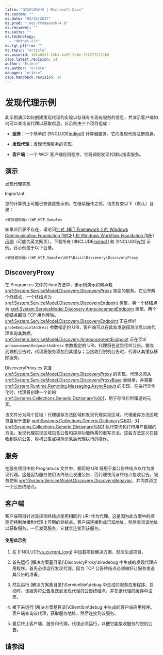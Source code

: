 ```yaml
---
title: "发现代理示例 | Microsoft Docs"
ms.custom: ""
ms.date: "03/30/2017"
ms.prod: ".net-framework-4.6"
ms.reviewer: ""
ms.suite: ""
ms.technology: 
  - "dotnet-clr"
ms.tgt_pltfrm: ""
ms.topic: "article"
ms.assetid: 1dfa02df-15b1-4e97-9c8e-f5f2772711b0
caps.latest.revision: 14
author: "Erikre"
ms.author: "erikre"
manager: "erikre"
caps.handback.revision: 14
---
```

# 发现代理示例
此示例演示如何创建发现代理的实现以存储有关现有服务的信息，并演示客户端如何可以查询该代理以获取信息。此示例由三个项目组成：  
  
-   **服务**：一个简单的 [!INCLUDE[indigo1](../../../../includes/indigo1-md.md)] 计算器服务，它向发现代理注册自身。  
  
-   **发现代理**：发现代理服务的实现。  
  
-   **客户端**：一个 WCF 客户端应用程序，它将调用发现代理以搜索服务。  
  
## 演示  
 发现代理实现  
  
> [!IMPORTANT]
>  您的计算机上可能已安装这些示例。在继续操作之前，请先检查以下（默认）目录：  
>   
>  `<安装驱动器>:\WF_WCF_Samples`  
>   
>  如果此目录不存在，请访问[针对 .NET Framework 4 的 Windows Communication Foundation \(WCF\) 和 Windows Workflow Foundation \(WF\) 示例](http://go.microsoft.com/fwlink/?LinkId=150780)（可能为英文网页），下载所有 [!INCLUDE[indigo1](../../../../includes/indigo1-md.md)] 和 [!INCLUDE[wf1](../../../../includes/wf1-md.md)] 示例。此示例位于以下目录。  
>   
>  `<安装驱动器>:\WF_WCF_Samples\WCF\Basic\Discovery\DiscoveryProxy`  
  
## DiscoveryProxy  
 在 Program.cs 文件的 `Main`方法中，该示例演示如何承载 <xref:System.ServiceModel.Discovery.DiscoveryProxy> 类型的服务。它公开两个终结点，一个终结点为 <xref:System.ServiceModel.Discovery.DiscoveryEndpoint> 类型，另一个终结点为 <xref:System.ServiceModel.Discovery.AnnouncementEndpoint> 类型。两个终结点都将 TCP 用作传输。<xref:System.ServiceModel.Discovery.DiscoveryEndpoint> 正在侦听 `probeEndpointAddress` 参数指定的 URI，客户端可以在此处发送探测消息以向代理查询其数据。<xref:System.ServiceModel.Discovery.AnnouncementEndpoint> 正在侦听 `announcementEndpointAddress` 参数指定的 URI。代理将在这里侦听公告。接收到联机公告时，代理将服务添加到其缓存；当接收到脱机公告时，代理从其缓存移除服务。  
  
 DiscoveryProxy.cs 包含 <xref:System.ServiceModel.Discovery.DiscoveryProxy> 的实现。代理必须从 <xref:System.ServiceModel.Discovery.DiscoveryProxyBase> 类继承，并需要 <xref:System.Runtime.Remoting.Messaging.AsyncResult> 的实现。在进行实例化时，代理将创建一个新的 <xref:Systems.Collections.Generic.Dictionary%601>，用于存储它所知道的元素。  
  
 该文件分为两个区域：代理缓存方法区域和发现代理实现区域。代理缓存方法区域包含用于更新 <xref:Systems.Collections.Generic.Dictionary%601>、对 <xref:Systems.Collections.Generic.Dictionary%601> 执行查询和打印用户数据的方法。发现代理实现区域包含公告和探测功能所需的重写方法。这些方法定义在接收到联机公告、脱机公告或探测消息后代理执行的操作。  
  
## 服务  
 在服务项目中的 Program.cs 文件中，相同的 URI 将用于其公告终结点以作为发现代理。这是因为服务使用该终结点发送公告，而代理使用该终结点接收公告。服务使用 <xref:System.ServiceModel.Discovery.DiscoveryBehavior>，并向其添加一个公告终结点。  
  
## 客户端  
 客户端项目针对其探测终结点使用相同的 URI 作为代理。这是因为此方案中的探测还特别单播到代理上可用的终结点。客户端连接到此已知地址，然后查询该地址以获取服务。一旦发现服务，它就会连接到该服务。  
  
#### 使用此示例  
  
1.  在 [!INCLUDE[vs_current_long](../../../../includes/vs-current-long-md.md)] 中加载项目解决方案，然后生成项目。  
  
2.  首先运行 \[解决方案基目录\]\\DiscoveryProxy\\bin\\debug 中生成的发现代理应用程序。首先必须运行发现代理，因为 TCP 公告终结点必须做好让服务发送其公告的准备。  
  
3.  然后运行 \[解决方案基目录\]\\Service\\bin\\debug 中生成的服务应用程序。启动时，该服务将公告发送到发现代理的公告终结点，并在该代理的缓存中注册。  
  
4.  接下来运行 \[解决方案基目录\]\\Client\\bin\\debug 中生成的客户端应用程序。客户端查询该代理，获取服务地址，然后连接到该服务。  
  
5.  最后终止客户端、服务和代理。代理必须运行，以便它能接收服务的脱机公告。  
  
## 请参阅